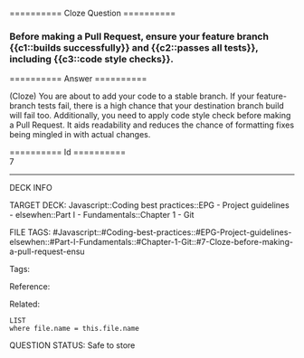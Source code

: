 ========== Cloze Question ==========

###  Before making a Pull Request, ensure your feature branch {{c1::builds successfully}} and {{c2::passes all tests}}, including {{c3::code style checks}}.  

========== Answer ==========  

(Cloze) You are about to add your code to a stable branch. If your feature-branch tests fail, there is a high chance that your destination branch build will fail too. Additionally, you need to apply code style check before making a Pull Request. It aids readability and reduces the chance of formatting fixes being mingled in with actual changes.

========== Id ==========  
7

---

DECK INFO

TARGET DECK: Javascript::Coding best practices::EPG - Project guidelines - elsewhen::Part I - Fundamentals::Chapter 1 - Git

FILE TAGS: #Javascript::#Coding-best-practices::#EPG-Project-guidelines-elsewhen::#Part-I-Fundamentals::#Chapter-1-Git::#7-Cloze-before-making-a-pull-request-ensu

Tags:

Reference:

Related:

```dataview
LIST
where file.name = this.file.name
```

QUESTION STATUS: Safe to store
